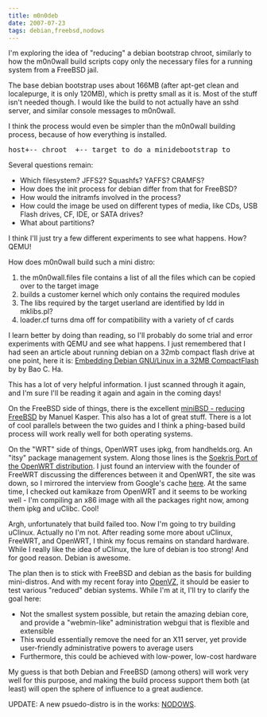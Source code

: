 ```yaml
---
title: m0n0deb
date: 2007-07-23
tags: debian,freebsd,nodows
---
```

I'm exploring the idea of "reducing" a debian bootstrap chroot, similarly to how the m0n0wall build scripts copy only the necessary files for a running system from a FreeBSD jail.

The base debian bootstrap uses about 166MB (after apt-get clean and localepurge, it is only 120MB), which is pretty small as it is. Most of the stuff isn't needed though. I would like  the build to not actually have an sshd server, and similar console messages to m0n0wall.

I think the process would even be simpler than the m0n0wall building process, because of how everything is installed.

<pre>host+-- chroot  +-- target to do a minidebootstrap to</pre>

Several questions remain:

<ul><li>Which filesystem? JFFS2? Squashfs? YAFFS? CRAMFS?</li><li>How does the init process for debian differ from that for FreeBSD?</li><li>How would the initramfs involved in the process?</li><li>How could the image be used on different types of media, like CDs, USB Flash drives, CF, IDE, or SATA drives?</li><li>What about partitions?</li></ul>

I think I'll just try a few different experiments to see what happens. How? QEMU!

How does m0n0wall build such a mini distro: <ol><li>the m0n0wall.files file contains a list of all the files which can be copied over to the target image</li><li>builds a customer kernel which only contains the required modules</li><li>The libs required by the target userland are identified by ldd in mklibs.pl?</li><li>loader.cf turns dma off for compatibility with a variety of cf cards</li></ol>

I learn better by doing than reading, so I'll probably do some trial and error experiments with QEMU and see what happens. I just remembered that I had seen an article about running debian on a 32mb compact flash drive at one point, here it is: <a href="http://www.linuxdevices.com/articles/AT4540125636.html">Embedding Debian GNU/Linux in a 32MB CompactFlash</a> by by Bao C. Ha.

This has a lot of very helpful information. I just scanned through it again, and I'm sure I'll be reading it again and again in the coming days!

On the FreeBSD side of things, there is the excellent <a href="https://neon1.net/misc/minibsd.html">miniBSD - reducing FreeBSD</a> by Manuel Kasper. This also has a lot of great stuff. There is a lot of cool parallels between the two guides and I think a phing-based build process will work really well for both operating systems.

On the "WRT" side of things, OpenWRT uses ipkg, from handhelds.org. An "itsy" package management system. Along those lines is the <a href="http://wiki.openwrt.org/SoekrisPort">Soekris Port of the OpenWRT distribution</a>. I just found an interview with the founder of FreeWRT discussing the differences between it and OpenWRT, the site was down, so I mirrored the interview from Google's cache <a href="http://www.docunext.com/wiki/Mirror_of_an_interview_discussing_the_difference_between_OpenWRT_and_FreeWRT">here</a>. At the same time, I checked out kamikaze from OpenWRT and it seems to be working well - I'm compiling an x86 image with all the packages right now, among them ipkg and uClibc. Cool!

Argh, unfortunately that build failed too. Now I'm going to try building uClinux. Actually no I'm not. After reading some more about uClinux, FreeWRT, and OpenWRT, I think my focus remains on standard hardware. While I really like the idea of uClinux, the lure of debian is too strong! And for good reason. Debian is awesome.

The plan then is to stick with FreeBSD and debian as the basis for building mini-distros. And with my recent foray into <a href="http://www.docunext.com/blog/2007/07/trying-openvz.html">OpenVZ</a>, it should be easier to test various "reduced" debian systems. While I'm at it, I'll try to clarify the goal here:

<ul><li>Not the smallest system possible, but retain the amazing debian core, and provide a "webmin-like" administration webgui that is flexible and extensible</li><li>This would essentially remove the need for an X11 server, yet provide user-friendly administrative powers to average users</li><li>Furthermore, this could be achieved with low-power, low-cost hardware</li></ul>

My guess is that both Debian and FreeBSD (among others) will work very well for this purpose, and making the build process support them both (at least) will open the sphere of influence to a great audience.

UPDATE: A new psuedo-distro is in the works: <a href="http://www.nodows.com/">NODOWS</a>.

